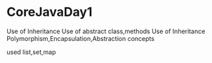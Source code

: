 # CoreJavaDay1
Use of Inheritance
Use of abstract class,methods
Use of Inheritance
Polymorphism,Encapsulation,Abstraction concepts

used list,set,map
